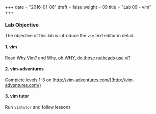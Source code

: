 +++
date = "2016-01-06"
draft = false
weight = 09
title = "Lab 09 - vim"
+++

### Lab Objective

The objective of this lab is introduce the `vim` text editor in detail.

#### 1. vim

Read [Why Vim?](http://www.terminally-incoherent.com/blog/2012/03/21/why-vim/) and [Why, oh WHY, do those nutheads use vi?](http://www.viemu.com/a-why-vi-vim.html)

#### 2. vim-adventures

Complete levels 1-3 on [http://vim-adventures.com/](http://vim-adventures.com/)

#### 3. vim tutor

Run `vimtutor` and follow lessons
